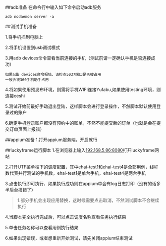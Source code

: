 ##adb准备
在命令行中输入如下命令启动adb服务

	adb nodaemon server -a

##测试手机准备

1.将手机插到电脑上

2.将手机设置到usb调试模式

3.用adb devices命令查看当前连接的手机（测试前请一定确认手机是否连接成功）

	如果adb devices命令报错，请检查5037端口是否被占用
	一般会被360手机助手占用
	
4.将如果使用预发布环境，则需将手机WIFI连接Yufabu,如果使用testing环境，则连接ceshi

5.测试开始前最好手动退出登陆，这样脚本会进行登录操作，不然脚本默认使用登录过的账户

6.确定手机登录账户都没有预约中的账单，不然不能提交新的订单（也就是会在提交订单页面上报错）

##appium准备
1.打开appium服务端，开启就行

##luckyframe运行脚本
1.在浏览器上输入[192.168.5.86:8080](http://192.168.5.86:8080)打开luckyframe网站

2.打开UTF菜单栏下的调度配置，其中ehai-test1和ehai-test4是全部用例，线程数代表并行测试的手机数，ehai-test1是单台手机，ehai-test4是两台手机

3.点击执行即可执行，如果执行成功则在appium中会有log日志打印（没有的话多半后台报错了）
	
>1.部分手机会出现应用替换，这时候需要点击取消，不然测试脚本不会继续执行


4.当脚本完全执行完成后，可以点击调度名称查看任务执行结果

5.单击任务名称可以查看用例执行结果

6.如果出现错误，或者想重新开始测试，请先关闭appium结束测试